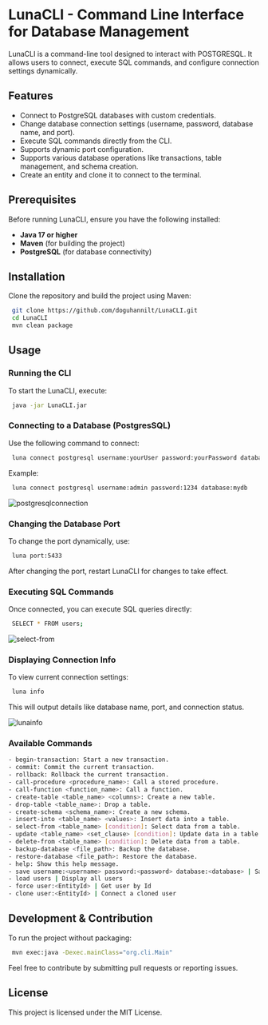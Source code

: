 # LunaCLI - Command Line Interface for Database Management

LunaCLI is a command-line tool designed to interact with POSTGRESQL. It allows users to connect, execute SQL commands, and configure connection settings dynamically.

## Features
- Connect to PostgreSQL databases with custom credentials.
- Change database connection settings (username, password, database name, and port).
- Execute SQL commands directly from the CLI.
- Supports dynamic port configuration.
- Supports various database operations like transactions, table management, and schema creation.
- Create an entity and clone it to connect to the terminal.

## Prerequisites
Before running LunaCLI, ensure you have the following installed:
- **Java 17 or higher**
- **Maven** (for building the project)
- **PostgreSQL** (for database connectivity)

## Installation
Clone the repository and build the project using Maven:
```sh
 git clone https://github.com/doguhannilt/LunaCLI.git
 cd LunaCLI
 mvn clean package
```

## Usage

### Running the CLI
To start the LunaCLI, execute:
```sh
 java -jar LunaCLI.jar
```

### Connecting to a Database (PostgresSQL)
Use the following command to connect:
```sh
 luna connect postgresql username:yourUser password:yourPassword database:yourDatabase
```
Example:
```sh
 luna connect postgresql username:admin password:1234 database:mydb
```
![postgresqlconnection](https://github.com/user-attachments/assets/5a310268-b399-4044-9b3b-fc5cc1dfc089)


### Changing the Database Port
To change the port dynamically, use:
```sh
 luna port:5433
```
After changing the port, restart LunaCLI for changes to take effect.

### Executing SQL Commands
Once connected, you can execute SQL queries directly:
```sh
 SELECT * FROM users;
```
![select-from](https://github.com/user-attachments/assets/a772bf09-4840-4463-b3d6-91ce8e8d1fa7)

### Displaying Connection Info
To view current connection settings:
```sh
 luna info
```
This will output details like database name, port, and connection status.

![lunainfo](https://github.com/user-attachments/assets/420848d6-5ba2-4b61-86f8-faed8d6c0e0f)



### Available Commands
```sh
- begin-transaction: Start a new transaction.
- commit: Commit the current transaction.
- rollback: Rollback the current transaction.
- call-procedure <procedure_name>: Call a stored procedure.
- call-function <function_name>: Call a function.
- create-table <table_name> <columns>: Create a new table.
- drop-table <table_name>: Drop a table.
- create-schema <schema_name>: Create a new schema.
- insert-into <table_name> <values>: Insert data into a table.
- select-from <table_name> [condition]: Select data from a table.
- update <table_name> <set_clause> [condition]: Update data in a table.
- delete-from <table_name> [condition]: Delete data from a table.
- backup-database <file_path>: Backup the database.
- restore-database <file_path>: Restore the database.
- help: Show this help message.
- save username:<username> password:<password> database:<database> | Save User
- load users | Display all users
- force user:<EntityId> | Get user by Id
- clone user:<EntityId> | Connect a cloned user
```

## Development & Contribution
To run the project without packaging:
```sh
 mvn exec:java -Dexec.mainClass="org.cli.Main"
```

Feel free to contribute by submitting pull requests or reporting issues.

## License
This project is licensed under the MIT License.


